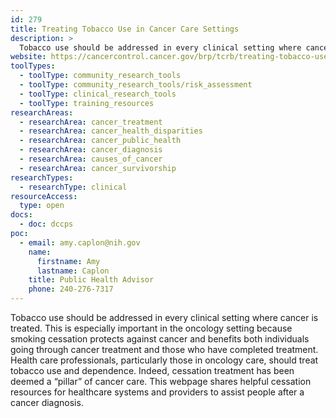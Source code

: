 ```yaml
---
id: 279
title: Treating Tobacco Use in Cancer Care Settings
description: >
  Tobacco use should be addressed in every clinical setting where cancer is treated. This webpage shares helpful cessation resources for healthcare systems and providers to assist people after a cancer diagnosis. 
website: https://cancercontrol.cancer.gov/brp/tcrb/treating-tobacco-use-cancer-care-settings 
toolTypes:
  - toolType: community_research_tools
  - toolType: community_research_tools/risk_assessment
  - toolType: clinical_research_tools
  - toolType: training_resources
researchAreas:
  - researchArea: cancer_treatment
  - researchArea: cancer_health_disparities
  - researchArea: cancer_public_health
  - researchArea: cancer_diagnosis
  - researchArea: causes_of_cancer
  - researchArea: cancer_survivorship
researchTypes:
  - researchType: clinical
resourceAccess:
  type: open
docs:
  - doc: dccps
poc:
  - email: amy.caplon@nih.gov
    name:
      firstname: Amy
      lastname: Caplon
    title: Public Health Advisor 
    phone: 240-276-7317
---
```

Tobacco use should be addressed in every clinical setting where cancer is treated. This is especially important in the oncology setting because smoking cessation protects against cancer and benefits both individuals going through cancer treatment and those who have completed treatment. Health care professionals, particularly those in oncology care, should treat tobacco use and dependence. Indeed, cessation treatment has been deemed a “pillar” of cancer care. This webpage shares helpful cessation resources for healthcare systems and providers to assist people after a cancer diagnosis. 